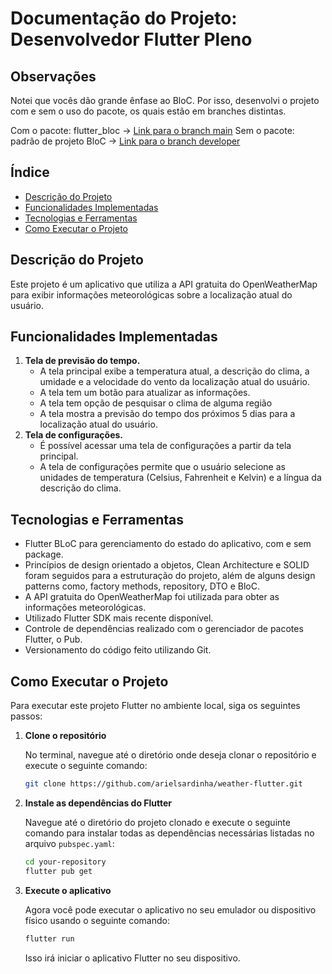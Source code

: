# Documentação do Projeto: Desenvolvedor Flutter Pleno

## Observações
Notei que vocês dão grande ênfase ao BloC. Por isso, desenvolvi o projeto com e sem o uso do pacote, os quais estão em branches distintas.

Com o pacote: flutter_bloc -> [Link para o branch main](https://github.com/arielsardinha/weather-flutter/tree/main)
Sem o pacote: padrão de projeto BloC -> [Link para o branch developer](https://github.com/arielsardinha/weather-flutter/tree/developer)


## Índice

- [Descrição do Projeto](#descrição-do-projeto)
- [Funcionalidades Implementadas](#funcionalidades-implementadas)
- [Tecnologias e Ferramentas](#tecnologias-e-ferramentas)
- [Como Executar o Projeto](#como-executar-o-projeto)

## Descrição do Projeto

Este projeto é um aplicativo que utiliza a API gratuita do OpenWeatherMap para exibir informações meteorológicas sobre a localização atual do usuário.

## Funcionalidades Implementadas

1. **Tela de previsão do tempo.**
   - A tela principal exibe a temperatura atual, a descrição do clima, a umidade e a velocidade do vento da localização atual do usuário.
   - A tela tem um botão para atualizar as informações.
   - A tela tem opção de pesquisar o clima de alguma região
   - A tela mostra a previsão do tempo dos próximos 5 dias para a localização atual do usuário.
2. **Tela de configurações.**
   - É possível acessar uma tela de configurações a partir da tela principal.
   - A tela de configurações permite que o usuário selecione as unidades de temperatura (Celsius, Fahrenheit e Kelvin) e a língua da descrição do clima.

## Tecnologias e Ferramentas

- Flutter BLoC para gerenciamento do estado do aplicativo, com e sem package.
- Princípios de design orientado a objetos, Clean Architecture e SOLID foram seguidos para a estruturação do projeto, além de alguns design patterns como, factory methods, repository, DTO e BloC.
- A API gratuita do OpenWeatherMap foi utilizada para obter as informações meteorológicas.
- Utilizado Flutter SDK mais recente disponível.
- Controle de dependências realizado com o gerenciador de pacotes Flutter, o Pub.
- Versionamento do código feito utilizando Git.

## Como Executar o Projeto

Para executar este projeto Flutter no ambiente local, siga os seguintes passos:

1. **Clone o repositório**

    No terminal, navegue até o diretório onde deseja clonar o repositório e execute o seguinte comando:

    ```bash
    git clone https://github.com/arielsardinha/weather-flutter.git
    ```

2. **Instale as dependências do Flutter**

    Navegue até o diretório do projeto clonado e execute o seguinte comando para instalar todas as dependências necessárias listadas no arquivo `pubspec.yaml`:

    ```bash
    cd your-repository
    flutter pub get
    ```

3. **Execute o aplicativo**

    Agora você pode executar o aplicativo no seu emulador ou dispositivo físico usando o seguinte comando:

    ```bash
    flutter run
    ```

    Isso irá iniciar o aplicativo Flutter no seu dispositivo.

